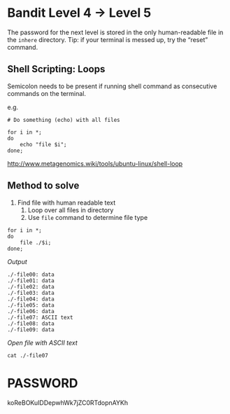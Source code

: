 # Bandit Level 4 -> Level 5

The password for the next level is stored in the only human-readable file in the `inhere` directory. Tip: if your terminal is messed up, try the “reset” command.

## Shell Scripting: Loops

Semicolon needs to be present if running shell command as consecutive commands on the terminal.

e.g.

```Shell
# Do something (echo) with all files

for i in *;
do
    echo "file $i";
done;
```

http://www.metagenomics.wiki/tools/ubuntu-linux/shell-loop

## Method to solve

1. Find file with human readable text
   1. Loop over all files in directory
   1. Use `file` command to determine file type

```
for i in *;
do
    file ./$i;
done;
```

_Output_

```
./-file00: data
./-file01: data
./-file02: data
./-file03: data
./-file04: data
./-file05: data
./-file06: data
./-file07: ASCII text
./-file08: data
./-file09: data
```

_Open file with ASCII text_

```
cat ./-file07
```

# PASSWORD

koReBOKuIDDepwhWk7jZC0RTdopnAYKh
